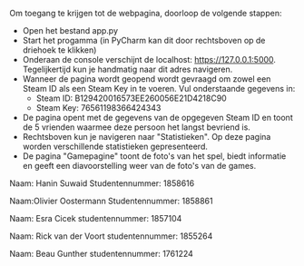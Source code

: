 Om toegang te krijgen tot de webpagina, doorloop de volgende stappen:
- Open het bestand app.py
- Start het progamma (in PyCharm kan dit door rechtsboven op de driehoek te klikken)
- Onderaan de console verschijnt de localhost: https://127.0.0.1:5000. Tegelijkertijd kun je handmatig naar dit adres navigeren.
- Wanneer de pagina wordt geopend wordt gevraagd om zowel een Steam ID als een Steam Key in te voeren. Vul onderstaande gegevens in:
  - Steam ID: B129420016573EE260056E21D4218C90 
  - Steam Key: 76561198366424343
- De pagina opent met de gegevens van de opgegeven Steam ID en toont de 5 vrienden waarmee deze persoon het langst bevriend is.
- Rechtsboven kun je navigeren naar "Statistieken". Op deze pagina worden verschillende statistieken gepresenteerd.
- De pagina "Gamepagine" toont de foto's van het spel, biedt informatie en geeft een diavoorstelling weer van de foto's van de games.

Naam: Hanin Suwaid Studentennummer: 1858616

Naam:Olivier Oostermann Studentennummer: 1858861

Naam: Esra Cicek studentennummer: 1857104

Naam: Rick van der Voort studentennummer: 1855264

Naam: Beau Gunther studentennummer: 1761224